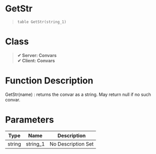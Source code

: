 # GetStr
> `table GetStr(string_1)`
# Class
> __✔ Server: Convars__  
> __✔ Client: Convars__  
# Function Description
GetStr(name) : returns the convar as a string. May return null if no such convar.
# Parameters
Type|Name|Description
--|--|--
string|string_1|No Description Set
